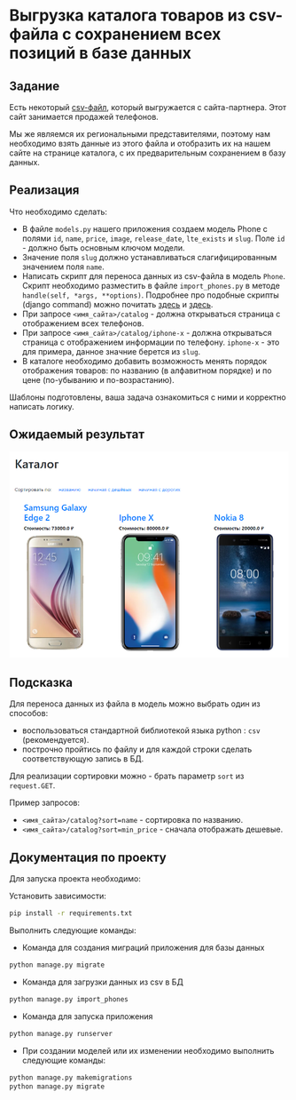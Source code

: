# Выгрузка каталога товаров из csv-файла с сохранением всех позиций в базе данных

## Задание

Есть некоторый [csv-файл](../class_work/phones.csv), который выгружается с сайта-партнера. Этот сайт занимается продажей телефонов.

Мы же являемся их региональными представителями, поэтому нам необходимо взять данные из этого файла и отобразить их на нашем сайте на странице каталога, с их предварительным сохранением в базу данных.

## Реализация

Что необходимо сделать:

- В файле `models.py` нашего приложения создаем модель Phone с полями `id`, `name`, `price`, `image`, `release_date`, `lte_exists` и `slug`. Поле `id` - должно быть основным ключом модели.
- Значение поля `slug` должно устанавливаться слагифицированным значением поля `name`.
- Написать скрипт для переноса данных из csv-файла в модель `Phone`.
  Скрипт необходимо разместить в файле `import_phones.py` в методе `handle(self, *args, **options)`.
  Подробнее про подобные скрипты (django command) можно почитать [здесь](https://docs.djangoproject.com/en/3.2/howto/custom-management-commands/) и [здесь](https://habr.com/ru/post/415049/).
- При запросе `<имя_сайта>/catalog` - должна открываться страница с отображением всех телефонов.
- При запросе `<имя_сайта>/catalog/iphone-x` - должна открываться страница с отображением информации по телефону. `iphone-x` - это для примера, данное значние берется из `slug`.
- В каталоге необходимо добавить возможность менять порядок отображения товаров: по названию (в алфавитном порядке) и по цене (по-убыванию и по-возрастанию).

Шаблоны подготовлены, ваша задача ознакомиться с ними и корректно написать логику.

## Ожидаемый результат

![Каталог с телефонами](res/catalog.png)

## Подсказка

Для переноса данных из файла в модель можно выбрать один из способов:

- воспользоваться стандартной библиотекой языка python : `csv` (рекомендуется).
- построчно пройтись по файлу и для каждой строки сделать соответствующую запись в БД.

Для реализации сортировки можно - брать параметр `sort` из `request.GET`.

Пример запросов:

- `<имя_сайта>/catalog?sort=name` - сортировка по названию.
- `<имя_сайта>/catalog?sort=min_price` - сначала отображать дешевые.

## Документация по проекту

Для запуска проекта необходимо:

Установить зависимости:

```bash
pip install -r requirements.txt
```

Выполнить следующие команды:

- Команда для создания миграций приложения для базы данных

```bash
python manage.py migrate
```

- Команда для загрузки данных из csv в БД

```bash
python manage.py import_phones
```

- Команда для запуска приложения

```bash
python manage.py runserver
```

- При создании моделей или их изменении необходимо выполнить следующие команды:

```bash
python manage.py makemigrations
python manage.py migrate
```
